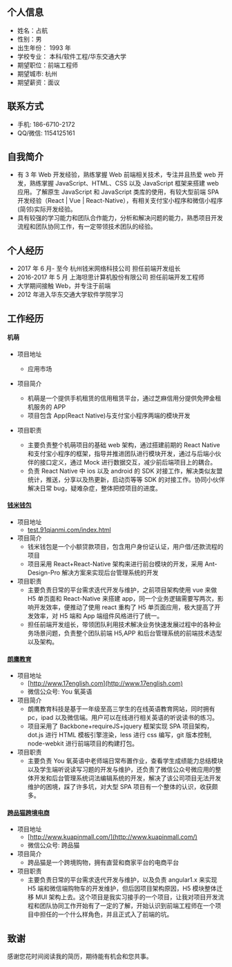 ## 个人信息

- 姓名：占航
- 性别：男
- 出生年份： 1993 年
- 学校专业： 本科/软件工程/华东交通大学
- 期望职位：前端工程师
- 期望城市: 杭州
- 期望薪资：面议

## 联系方式

- 手机: 186-6710-2172
- QQ/微信: 1154125161

## 自我简介

- 有 3 年 Web 开发经验，熟练掌握 Web 前端相关技术，专注并且热爱 web 开发，熟练掌握 JavaScript、HTML、CSS 以及 JavaScript 框架来搭建 web 应用。了解原生 JavaScript 和 JavaScript 类库的使用，有较大型前端 SPA 开发经验（React | Vue | React-Native），有相关支付宝小程序和微信小程序(简邻)实际开发经验。
- 具有较强的学习能力和团队合作能力，分析和解决问题的能力，熟悉项目开发流程和团队协同工作，有一定带领技术团队的经验。

## 个人经历

- 2017 年 6 月- 至今 杭州钱米网络科技公司 担任前端开发组长
- 2016-2017 年 5 月 上海坦思计算机股份有限公司 担任前端开发工程师
- 大学期间接触 Web，并专注于前端
- 2012 年进入华东交通大学软件学院学习

## 工作经历

#### 机萌

- 项目地址

  - 应用市场

- 项目简介

  - 机萌是一个提供手机租赁的信用租赁平台，通过芝麻信用分提供免押金租机服务的 APP
  - 项目包含 App(React Native)与支付宝小程序两端的模块开发

- 项目职责

  - 主要负责整个机萌项目的基础 web 架构，通过搭建前期的 React Native 和支付宝小程序的框架，指导并推进团队进行模块开发，通过与后端小伙伴的接口定义，通过 Mock 进行数据交互，减少前后端项目上的耦合。
  - 负责 React Native 中 ios 以及 android 的 SDK 对接工作，解决类似友盟统计，推送，分享以及热更新，启动页等等 SDK 的对接工作。协同小伙伴解决日常 bug，疑难杂症，整体把控项目的进度。

#### [钱米钱包](test.91qianmi.com/index.html)

- 项目地址
  - [test.91qianmi.com/index.html](test.91qianmi.com/index.html)
- 项目简介
  - 钱米钱包是一个小额贷款项目，包含用户身份证认证，用户借/还款流程的项目
  - 项目采用 React+React-Native 架构来进行前台模块的开发，采用 Ant-Design-Pro 解决方案来实现后台管理系统的开发
- 项目职责
  - 主要负责日常的平台需求迭代开发与维护，之前项目架构使用 vue 来做 H5 单页面和 React-Native 来搭建 app，同一个业务逻辑需要写两次，影响开发效率，便推动了使用 react 重构了 H5 单页面应用，极大提高了开发效率，对 H5 端和 App 端组件风格进行了统一。
  - 担任前端开发组长，带领团队利用技术解决业务快速发展过程中的各种业务场景问题，负责整个团队前端 H5,APP 和后台管理系统的前端技术选型以及架构。

#### [朗鹰教育](http://www.17english.com)

- 项目地址
  - [http://www.17english.com](http://www.17english.com)
  - 微信公众号: You 氧英语
- 项目简介
  - 朗鹰教育科技是基于一年级至高三学生的在线英语教育网站，同时拥有 pc，ipad 以及微信端。用户可以在线进行相关英语的听说读书的练习。
  - 项目采用了 Backbone+requireJS+jquery 框架实现 SPA 项目架构，dot.js 进行 HTML 模板引擎渲染，less 进行 css 编写，git 版本控制, node-webkit 进行前端项目的构建打包。
- 项目职责
  - 主要负责 You 氧英语中老师端日常布置作业，查看学生成绩能力总结模块以及学生端听说读写习题的开发与维护，还负责了微信公众号微应用的整体开发和后台管理系统词法编辑系统的开发，解决了该公司项目无法开发维护的困境，踩了许多坑，对大型 SPA 项目有一个整体的认识，收获颇多。

#### [跨品猫跨境电商](http://www.kuapinmall.com/)

- 项目地址
  - [http://www.kuapinmall.com/](http://www.kuapinmall.com/)
  - 微信公众号: 跨品猫
- 项目简介
  - 跨品猫是一个跨境购物，拥有直营和商家平台的电商平台
- 项目职责
  - 主要负责日常的平台需求迭代开发与维护，以及负责 angular1.x 来实现 H5 端和微信端购物车的开发维护，但后因项目架构原因，H5 模块整体迁移 MUI 架构上去。这个项目是我实习接手的一个项目，让我对项目开发流程和团队协同工作开始有了一定的了解，开始认识到前端工程师在一个项目中担任的一个什么样角色，并且正式入了前端的坑。

## 致谢

感谢您花时间阅读我的简历，期待能有机会和您共事。
